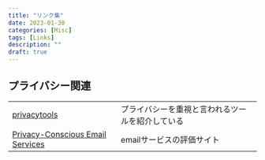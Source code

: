 ```yaml
---
title: "リンク集"
date: 2023-01-30
categories: [Misc]
tags: [Links]
description: ""
draft: true
---
```



## プライバシー関連

|                                                              |                                                  |
| ---                                                          | ---                                              |
| [privacytools](https://www.privacytools.io/)                 | プライバシーを重視と言われるツールを紹介している |
| [Privacy-Conscious Email Services](https://prxbx.com/email/) | emailサービスの評価サイト                        |
